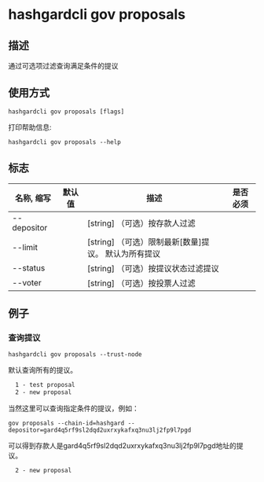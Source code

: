 # hashgardcli gov proposals

## 描述

通过可选项过滤查询满足条件的提议

## 使用方式

```
hashgardcli gov proposals [flags]
```
打印帮助信息:

```
hashgardcli gov proposals --help
```
## 标志

| 名称, 缩写       | 默认值                      | 描述                                                                                                                                                 | 是否必须  |
| --------------- | -------------------------- | ---------------------------------------------------------------------------------------------------------------------------------------------------- | -------- |
| --depositor     |                            | [string] （可选）按存款人过滤                                                                                    |          |
| --limit         |                            | [string] （可选）限制最新[数量]提议。 默认为所有提议                                                                    |          |
| --status        |                            | [string] （可选）按提议状态过滤提议                                                                                                        |          |
| --voter         |                            | [string] （可选）按投票人过滤                                                                                            |          |

## 例子

### 查询提议

```shell
hashgardcli gov proposals --trust-node

```

默认查询所有的提议。

```txt
  1 - test proposal
  2 - new proposal
```

当然这里可以查询指定条件的提议，例如：

```shell
gov proposals --chain-id=hashgard --depositor=gard4q5rf9sl2dqd2uxrxykafxq3nu3lj2fp9l7pgd
```

可以得到存款人是gard4q5rf9sl2dqd2uxrxykafxq3nu3lj2fp9l7pgd地址的提议。
```txt
  2 - new proposal
```
